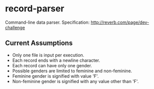 record-parser
=============

Command-line data parser. Specification: http://reverb.com/page/dev-challenge

Current Assumptions
-------------------
* Only one file is input per execution.
* Each record ends with a newline character.
* Each record can have only one gender.
* Possible genders are limited to feminine and non-feminine.
* Feminine gender is signified with value 'F'.
* Non-feminine gender is signified with any value other than 'F'.
